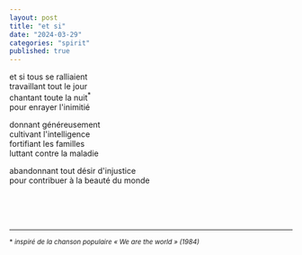 ```yaml
---
layout: post
title: "et si"
date: "2024-03-29"
categories: "spirit"
published: true
---
```


et si tous se ralliaient  
travaillant tout le jour  
chantant toute la nuit<sup>*</sup>  
pour enrayer l'inimitié  

donnant généreusement  
cultivant l'intelligence  
fortifiant les familles  
luttant contre la maladie  

abandonnant tout désir d'injustice  
pour contribuer à la beauté du monde  


<br/>
<br/>
<br/>


___
<sup>* *inspiré de la chanson populaire « We are the world » (1984)*</sup>
